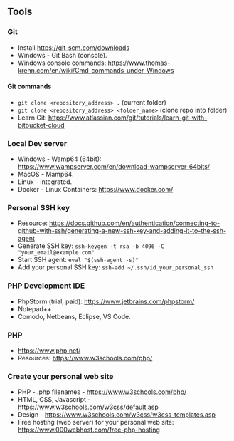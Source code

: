 ## Tools

### Git
- Install https://git-scm.com/downloads
- Windows - Git Bash (console).
- Windows console commands: https://www.thomas-krenn.com/en/wiki/Cmd_commands_under_Windows

#### Git commands
- `git clone <repository_address> .` (current folder)
- `git clone <repository_address> <folder_name>` (clone repo into folder)
- Learn Git: https://www.atlassian.com/git/tutorials/learn-git-with-bitbucket-cloud

### Local Dev server
- Windows - Wamp64 (64bit): https://www.wampserver.com/en/download-wampserver-64bits/
- MacOS - Mamp64.
- Linux - integrated.
- Docker - Linux Containers: https://www.docker.com/

### Personal SSH key
- Resource: https://docs.github.com/en/authentication/connecting-to-github-with-ssh/generating-a-new-ssh-key-and-adding-it-to-the-ssh-agent
- Generate SSH key: `ssh-keygen -t rsa -b 4096 -C "your_email@example.com"`
- Start SSH agent: `eval "$(ssh-agent -s)"`
- Add your personal SSH key: `ssh-add ~/.ssh/id_your_personal_ssh`

### PHP Development IDE
- PhpStorm (trial, paid): https://www.jetbrains.com/phpstorm/
- Notepad++
- Comodo, Netbeans, Eclipse, VS Code.

### PHP
- https://www.php.net/
- Resources: https://www.w3schools.com/php/

### Create your personal web site
- PHP - .php filenames - https://www.w3schools.com/php/
- HTML, CSS, Javascript - https://www.w3schools.com/w3css/default.asp
- Design - https://www.w3schools.com/w3css/w3css_templates.asp
- Free hosting (web server) for your personal web site: https://www.000webhost.com/free-php-hosting
